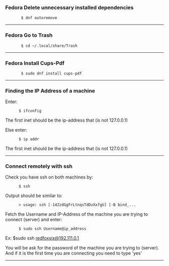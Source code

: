 ### Fedora Delete unnecessary installed dependencies

	       $ dnf autoremove
________________________________________________________________________________

### Fedora Go to Trash

	       $ cd ~/.local/share/Trash
________________________________________________________________________________

### Fedora Install Cups-Pdf

	       $ sudo dnf install cups-pdf

________________________________________________________________________________

### Finding the IP Address of a machine
Enter:

          $ ifconfig

The first inet should be the ip-address that (is not 127.0.0.1)

Else enter:

          $ ip addr

The first inet should be the ip-address that (is not 127.0.0.1)

________________________________________________________________________________

### Connect remotely with ssh
Check you have ssh on both machines by:

          $ ssh

Output should be similar to:

          > usage: ssh [-14ZzdGgFrLtnqsTdDvXxfgU] [-B bind_...

Fetch the Username and IP-Address of the machine you are trying to
connect (server) and enter:

          $ sudo ssh Username@ip_address

Ex:
          $sudo ssh redfoxsix@192.111.0.1

You will be ask for the password of the machine you are trying to (server).
And if it is the first time you are connecting you need to type 'yes'

________________________________________________________________________________
